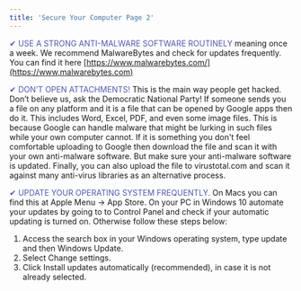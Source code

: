 ```yaml
---
title: 'Secure Your Computer Page 2'
---
```


<span style="color:#5157b1">✔ USE A STRONG ANTI-MALWARE SOFTWARE ROUTINELY</span> meaning once a week. We recommend MalwareBytes and check for updates frequently. You can find it here [https://www.malwarebytes.com/](https://www.malwarebytes.com)

<span style="color:#5157b1">✔ DON’T OPEN ATTACHMENTS!</span> This is the main way people get hacked. Don’t believe us, ask the Democratic National Party!  If someone sends you a file on any platform and it is a file that can be opened by Google apps then do it. This includes Word, Excel, PDF, and even some image files. This is because Google can handle malware that might be lurking in such files while your own computer cannot. If it is something you don't feel comfortable uploading to Google then download the file and scan it with your own anti-malware software. But make sure your anti-malware software is updated. Finally, you can also upload the file to virustotal.com and scan it against many anti-virus libraries as an alternative process. 

<span style="color:#5157b1">✔ UPDATE YOUR OPERATING SYSTEM FREQUENTLY.</span> On Macs you can find this at Apple Menu → App Store. On your PC in Windows 10 automate your updates by going to  to Control Panel and check if your automatic updating is turned on. Otherwise follow these steps below:

1. Access the search box in your Windows operating system, type update and then Windows Update.
2. Select Change settings.
3. Click Install updates automatically (recommended), in case it is not already selected.


